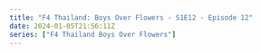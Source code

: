 ```yaml
---
title: "F4 Thailand: Boys Over Flowers - S1E12 - Episode 12"
date: 2024-01-05T21:56:11Z
series: ["F4 Thailand Boys Over Flowers"]
---
```



<mux-player stream-type="on-demand"
  src="https://kp3d-my.sharepoint.com/personal/ryoo_kp3d_onmicrosoft_com/_layouts/15/download.aspx?share=EfxFI3c1a5JCpbhX2g2XHmUBg_XjAycheoCLgigf5XNTiw" prefer-playback="mse" controls>
  </mux-player>
  
  
  <script src="https://cdn.jsdelivr.net/npm/@mux/mux-player"></script>
  
 <script type="application/ld+json">
 {
  "@context": "https://schema.org/",
  "@type": "VideoObject",
  "name": "F4 Thailand: Boys Over Flowers - S1E12 - Episode 12",
  "contentUrl": "https://stream.mux.com/4TUCU7Z84SwTEENAGMQ02jBSG8Mq00u702yb7ZxCv6oY01Y.m3u8",
  "thumbnailUrl": "https://www.themoviedb.org/t/p/original/zwsJRRmVozVZ1tDs8buIs97pCqm.jpg?width=314&fit_mode=preserve&time=25",
  "uploadDate": "2023-12-24T12:20:15Z",
}

</script>